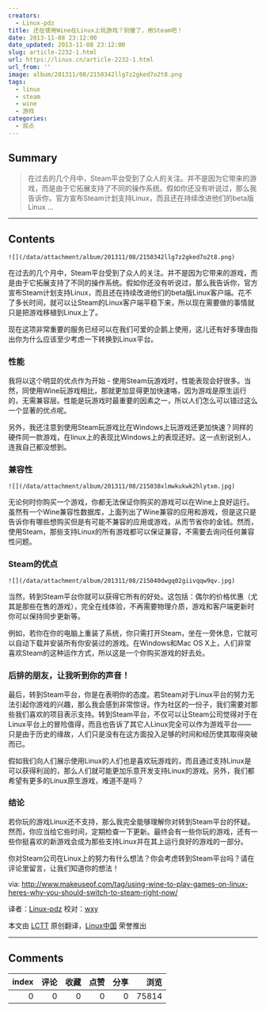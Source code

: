 ```yaml
---
creators:
  - Linux-pdz
title: 还在使用Wine在Linux上玩游戏？别傻了，用Steam吧！
date: 2013-11-08 23:12:00
date_updated: 2013-11-08 23:12:00
slug: article-2232-1.html
url: https://linux.cn/article-2232-1.html
url_from: ''
image: album/201311/08/2150342llg7z2gked7o2t8.png
tags:
  - linux
  - steam
  - wine
  - 游戏
categories:
  - 观点
---
```


## Summary

> 在过去的几个月中，Steam平台受到了众人的关注。并不是因为它带来的游戏，而是由于它拓展支持了不同的操作系统。假如你还没有听说过，那么我告诉你，官方宣布Steam计划支持Linux，而且还在持续改进他们的beta版Linux ...

***

<!-- more -->

## Contents

`![](/data/attachment/album/201311/08/2150342llg7z2gked7o2t8.png)`

在过去的几个月中，Steam平台受到了众人的关注。并不是因为它带来的游戏，而是由于它拓展支持了不同的操作系统。假如你还没有听说过，那么我告诉你，官方宣布Steam计划支持Linux，而且还在持续改进他们的beta版Linux客户端。花不了多长时间，就可以让Steam的Linux客户端平稳下来，所以现在需要做的事情就只是把游戏移植到Linux上了。

现在这项非常重要的服务已经可以在我们可爱的企鹅上使用，这儿还有好多理由指出你为什么应该至少考虑一下转换到Linux平台。

### 性能

我将以这个明显的优点作为开始 - 使用Steam玩游戏时，性能表现会好很多。当然，同使用Wine玩游戏相比，那就更加显得更加快速咯，因为游戏是原生运行的，无需兼容层。性能是玩游戏时最重要的因素之一，所以人们怎么可以错过这么一个显著的优点呢。

另外，我还注意到使用Steam玩游戏比在Windows上玩游戏还更加快速？同样的硬件同一款游戏，在linux上的表现比Windows上的表现还好。这一点别说别人，连我自己都没想到。

### 兼容性

`![](/data/attachment/album/201311/08/215038xlmwkukwk2hlytxm.jpg)`

无论何时你购买一个游戏，你都无法保证你购买的游戏可以在Wine上良好运行。虽然有一个Wine兼容性数据库，上面列出了Wine兼容的应用和游戏，但是这只是告诉你有哪些想购买但是有可能不兼容的应用或游戏，从而节省你的金钱。然而，使用Steam，那些支持Linux的所有游戏都可以保证兼容，不需要去询问任何兼容性问题。

### Steam的优点

`![](/data/attachment/album/201311/08/215040dwgq02giivqqw9qv.jpg)`

当然，转到Steam平台你就可以获得它所有的好处。这包括：偶尔的价格优惠（尤其是那些在售的游戏），完全在线体验，不再需要物理介质，游戏和客户端更新时你可以保持同步更新等。

例如，若你在你的电脑上重装了系统，你只需打开Steam，坐在一旁休息，它就可以自动下载并安装所有你安装过的游戏。在Windows和Mac OS X上，人们非常喜欢Steam的这种运作方式，所以这是一个你购买游戏的好去处。

### 后排的朋友，让我听到你的声音！

最后，转到Steam平台，你是在表明你的态度。若Steam对于Linux平台的努力无法引起你游戏的兴趣，那么我会感到非常惊讶。作为社区的一份子，我们需要对那些我们喜欢的项目表示支持。转到Steam平台，不仅可以让Steam公司觉得对于在Linux平台上的冒险值得，而且也告诉了其它人Linux完全可以作为游戏平台——只是由于历史的缘故，人们只是没有在这方面投入足够的时间和经历使其取得突破而已。

假如我们向人们展示使用Linux的人们也是喜欢玩游戏的，而且通过支持Linux是可以获得利润的，那么人们就可能更加乐意开发支持Linux的游戏。另外，我们都希望有更多的Linux原生游戏，难道不是吗？

### 结论

若你玩的游戏Linux还不支持，那么我完全能够理解你对转到Steam平台的怀疑。然而，你应当给它些时间，定期检查一下更新。最终会有一些你玩的游戏，还有一些你挺喜欢的新游戏会成为那些支持Linux并在其上运行良好的游戏的一部分。

你对Steam公司在Linux上的努力有什么想法？你会考虑转到Steam平台吗？请在评论里留言，让我们知道你的想法！

via: <http://www.makeuseof.com/tag/using-wine-to-play-games-on-linux-heres-why-you-should-switch-to-steam-right-now/>

译者：[Linux-pdz](https://github.com/Linux-pdz) 校对：[wxy](https://github.com/wxy)

本文由 [LCTT](https://github.com/LCTT/TranslateProject) 原创翻译，[Linux中国](https://linux.cn/) 荣誉推出

***

## Comments


|   index |   评论 |   收藏 |   点赞 |   分享 |   浏览 |
|--------:|-------:|-------:|-------:|-------:|-------:|
|       0 |      0 |      0 |      0 |      0 |  75814 |
